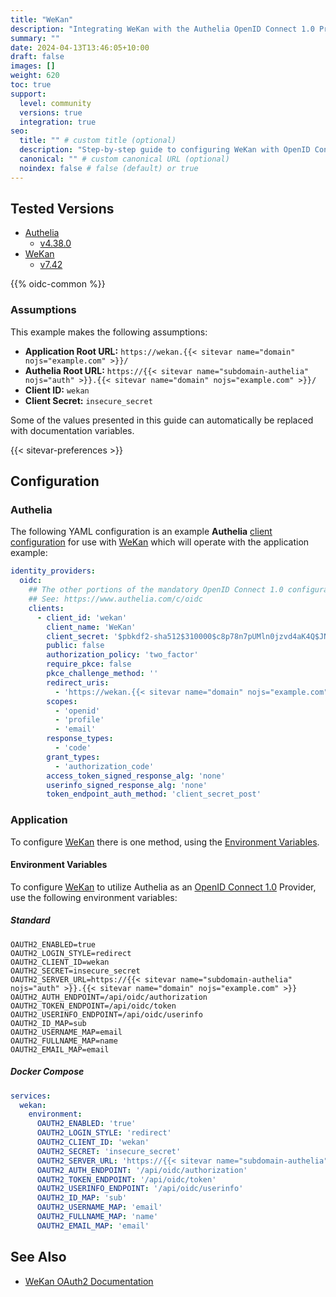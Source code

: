 ```yaml
---
title: "WeKan"
description: "Integrating WeKan with the Authelia OpenID Connect 1.0 Provider."
summary: ""
date: 2024-04-13T13:46:05+10:00
draft: false
images: []
weight: 620
toc: true
support:
  level: community
  versions: true
  integration: true
seo:
  title: "" # custom title (optional)
  description: "Step-by-step guide to configuring WeKan with OpenID Connect 1.0 for secure SSO. Enhance your login flow using Authelia’s modern identity management."
  canonical: "" # custom canonical URL (optional)
  noindex: false # false (default) or true
---
```


## Tested Versions

- [Authelia]
  - [v4.38.0](https://github.com/authelia/authelia/releases/tag/v4.38.0)
- [WeKan]
  - [v7.42](https://github.com/wekan/wekan/releases/tag/v7.42)

{{% oidc-common %}}

### Assumptions

This example makes the following assumptions:

- __Application Root URL:__ `https://wekan.{{< sitevar name="domain" nojs="example.com" >}}/`
- __Authelia Root URL:__ `https://{{< sitevar name="subdomain-authelia" nojs="auth" >}}.{{< sitevar name="domain" nojs="example.com" >}}/`
- __Client ID:__ `wekan`
- __Client Secret:__ `insecure_secret`

Some of the values presented in this guide can automatically be replaced with documentation variables.

{{< sitevar-preferences >}}

## Configuration

### Authelia

The following YAML configuration is an example __Authelia__ [client configuration] for use with [WeKan] which will
operate with the application example:

```yaml {title="configuration.yml"}
identity_providers:
  oidc:
    ## The other portions of the mandatory OpenID Connect 1.0 configuration go here.
    ## See: https://www.authelia.com/c/oidc
    clients:
      - client_id: 'wekan'
        client_name: 'WeKan'
        client_secret: '$pbkdf2-sha512$310000$c8p78n7pUMln0jzvd4aK4Q$JNRBzwAo0ek5qKn50cFzzvE9RXV88h1wJn5KGiHrD0YKtZaR/nCb2CJPOsKaPK0hjf.9yHxzQGZziziccp6Yng'  # The digest of 'insecure_secret'.
        public: false
        authorization_policy: 'two_factor'
        require_pkce: false
        pkce_challenge_method: ''
        redirect_uris:
          - 'https://wekan.{{< sitevar name="domain" nojs="example.com" >}}/_oauth/oidc'
        scopes:
          - 'openid'
          - 'profile'
          - 'email'
        response_types:
          - 'code'
        grant_types:
          - 'authorization_code'
        access_token_signed_response_alg: 'none'
        userinfo_signed_response_alg: 'none'
        token_endpoint_auth_method: 'client_secret_post'
```

### Application

To configure [WeKan] there is one method, using the [Environment Variables](#environment-variables).

#### Environment Variables

To configure [WeKan] to utilize Authelia as an [OpenID Connect 1.0] Provider, use the following environment variables:

##### Standard

```shell {title=".env"}
OAUTH2_ENABLED=true
OAUTH2_LOGIN_STYLE=redirect
OAUTH2_CLIENT_ID=wekan
OAUTH2_SECRET=insecure_secret
OAUTH2_SERVER_URL=https://{{< sitevar name="subdomain-authelia" nojs="auth" >}}.{{< sitevar name="domain" nojs="example.com" >}}
OAUTH2_AUTH_ENDPOINT=/api/oidc/authorization
OAUTH2_TOKEN_ENDPOINT=/api/oidc/token
OAUTH2_USERINFO_ENDPOINT=/api/oidc/userinfo
OAUTH2_ID_MAP=sub
OAUTH2_USERNAME_MAP=email
OAUTH2_FULLNAME_MAP=name
OAUTH2_EMAIL_MAP=email
```

##### Docker Compose

```yaml {title="compose.yml"}
services:
  wekan:
    environment:
      OAUTH2_ENABLED: 'true'
      OAUTH2_LOGIN_STYLE: 'redirect'
      OAUTH2_CLIENT_ID: 'wekan'
      OAUTH2_SECRET: 'insecure_secret'
      OAUTH2_SERVER_URL: 'https://{{< sitevar name="subdomain-authelia" nojs="auth" >}}.{{< sitevar name="domain" nojs="example.com" >}}'
      OAUTH2_AUTH_ENDPOINT: '/api/oidc/authorization'
      OAUTH2_TOKEN_ENDPOINT: '/api/oidc/token'
      OAUTH2_USERINFO_ENDPOINT: '/api/oidc/userinfo'
      OAUTH2_ID_MAP: 'sub'
      OAUTH2_USERNAME_MAP: 'email'
      OAUTH2_FULLNAME_MAP: 'name'
      OAUTH2_EMAIL_MAP: 'email'
```

## See Also

- [WeKan OAuth2 Documentation](https://github.com/wekan/wekan/wiki/OAuth2)

[WeKan]: https://github.com/wekan/wekan
[Authelia]: https://www.authelia.com
[OpenID Connect 1.0]: ../../openid-connect/introduction.md
[client configuration]: ../../../configuration/identity-providers/openid-connect/clients.md
